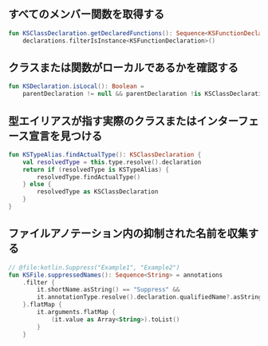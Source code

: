 [//]: # (title: KSPの例)

## すべてのメンバー関数を取得する

```kotlin
fun KSClassDeclaration.getDeclaredFunctions(): Sequence<KSFunctionDeclaration> =
    declarations.filterIsInstance<KSFunctionDeclaration>()
```

## クラスまたは関数がローカルであるかを確認する

```kotlin
fun KSDeclaration.isLocal(): Boolean =
    parentDeclaration != null && parentDeclaration !is KSClassDeclaration
```

## 型エイリアスが指す実際のクラスまたはインターフェース宣言を見つける

```kotlin
fun KSTypeAlias.findActualType(): KSClassDeclaration {
    val resolvedType = this.type.resolve().declaration
    return if (resolvedType is KSTypeAlias) {
        resolvedType.findActualType()
    } else {
        resolvedType as KSClassDeclaration
    }
}
```

## ファイルアノテーション内の抑制された名前を収集する

```kotlin
// @file:kotlin.Suppress("Example1", "Example2")
fun KSFile.suppressedNames(): Sequence<String> = annotations
    .filter {
        it.shortName.asString() == "Suppress" &&
        it.annotationType.resolve().declaration.qualifiedName?.asString() == "kotlin.Suppress"
    }.flatMap {
        it.arguments.flatMap {
            (it.value as Array<String>).toList()
        }
    }
```